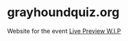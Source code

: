 # grayhoundquiz.org
Website for the event
<a href="https://migom6.github.io/grayhoundquiz.org/">Live Preview W.I.P</a>
